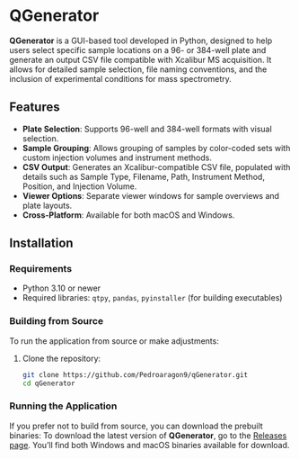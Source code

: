 # QGenerator

**QGenerator** is a GUI-based tool developed in Python, designed to help users select specific sample locations on a 96- or 384-well plate and generate an output CSV file compatible with Xcalibur MS acquisition. It allows for detailed sample selection, file naming conventions, and the inclusion of experimental conditions for mass spectrometry.

## Features

- **Plate Selection**: Supports 96-well and 384-well formats with visual selection.
- **Sample Grouping**: Allows grouping of samples by color-coded sets with custom injection volumes and instrument methods.
- **CSV Output**: Generates an Xcalibur-compatible CSV file, populated with details such as Sample Type, Filename, Path, Instrument Method, Position, and Injection Volume.
- **Viewer Options**: Separate viewer windows for sample overviews and plate layouts.
- **Cross-Platform**: Available for both macOS and Windows.

## Installation

### Requirements

- Python 3.10 or newer
- Required libraries: `qtpy`, `pandas`, `pyinstaller` (for building executables)

### Building from Source

To run the application from source or make adjustments:

1. Clone the repository:
   ```bash
   git clone https://github.com/Pedroaragon9/qGenerator.git
   cd qGenerator

### Running the Application

If you prefer not to build from source, you can download the prebuilt binaries:
To download the latest version of **QGenerator**, go to the [Releases page](https://github.com/Pedroaragon9/qGenerator/releases). You’ll find both Windows and macOS binaries available for download.
